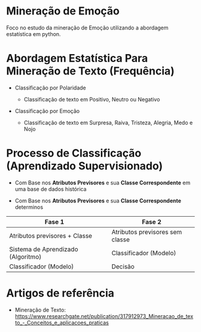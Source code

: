 # Mineração de Emoção
Foco no estudo da mineração de Emoção utilizando a abordagem estatística
em python.

# Abordagem Estatística Para Mineração de Texto (Frequência)
* Classificação por Polaridade
    * Classificação de texto em Positivo, Neutro ou Negativo

* Classificação por Emoção
    * Classificação de texto em Surpresa, Raiva, Tristeza, Alegria, Medo e Nojo

# Processo de Classificação (Aprendizado Supervisionado)
* Com Base nos **Atributos Previsores** e sua **Classe Correspondente** em uma
base de dados histórica

* Com Base nos **Atributos Previsores** e sua **Classe Correspondente**
determinos

Fase 1                              |       |Fase 2
---------                           |-------|------
Atributos previsores + Classe       |       |Atributos previsores sem classe
Sistema de Aprendizado (Algoritmo)  |       |Classificador (Modelo)
Classificador (Modelo)              |       |Decisão


# Artigos de referência
* Mineração de Texto: https://www.researchgate.net/publication/317912973_Mineracao_de_texto_-_Conceitos_e_aplicacoes_praticas
